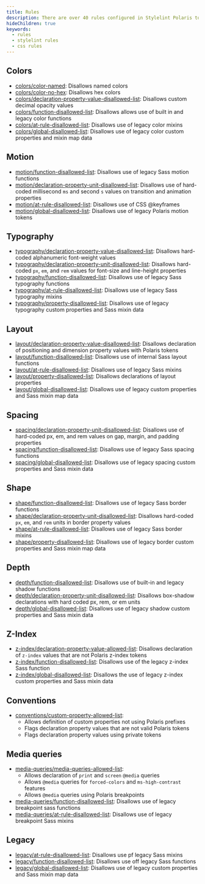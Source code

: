 ```yaml
---
title: Rules
description: There are over 40 rules configured in Stylelint Polaris to help you avoid errors and follow stylistic and non-stylistic conventions while building for the Shopify admin.
hideChildren: true
keywords:
  - rules
  - stylelint rules
  - css rules
---
```


## Colors

- [colors/color-named](/tools/stylelint-polaris/rules/colors-color-named): Disallows named colors
- [colors/color-no-hex](/tools/stylelint-polaris/rules/colors-color-no-hex): Disallows hex colors
- [colors/declaration-property-value-disallowed-list](/tools/stylelint-polaris/rules/colors-declaration-property-value-disallowed-list): Disallows custom decimal opacity values
- [colors/function-disallowed-list](/tools/stylelint-polaris/rules/colors-function-disallowed-list): Disallows allows use of built in and legacy color functions
- [colors/at-rule-disallowed-list](/tools/stylelint-polaris/rules/colors-at-rule-disallowed-list): Disallows use of legacy color mixins
- [colors/global-disallowed-list](/tools/stylelint-polaris/rules/colors-global-disallowed-list): Disallows use of legacy color custom properties and mixin map data

## Motion

- [motion/function-disallowed-list](/tools/stylelint-polaris/rules/motion-function-disallowed-list): Disallows use of legacy Sass motion functions
- [motion/declaration-property-unit-disallowed-list](/tools/stylelint-polaris/rules/motion-declaration-property-unit-disallowed-list): Disallows use of hard-coded millisecond `ms` and second `s` values on transition and animation properties
- [motion/at-rule-disallowed-list](/tools/stylelint-polaris/rules/motion-at-rule-disallowed-list): Disallows use of CSS @keyframes
- [motion/global-disallowed-list](/tools/stylelint-polaris/rules/motion-global-disallowed-list): Disallows use of legacy Polaris motion tokens

## Typography

- [typography/declaration-property-value-disallowed-list](/tools/stylelint-polaris/rules/typography-declaration-property-value-disallowed-list): Disallows hard-coded alphanumeric font-weight values
- [typography/declaration-property-unit-disallowed-list](/tools/stylelint-polaris/rules/typography-declaration-property-unit-disallowed-list): Disallows hard-coded `px`, `em`, and `rem` values for font-size and line-height properties
- [typography/function-disallowed-list](/tools/stylelint-polaris/rules/typography-function-disallowed-list): Disallows use of legacy Sass typography functions
- [typography/at-rule-disallowed-list](/tools/stylelint-polaris/rules/typography-at-rule-disallowed-list): Disallows use of legacy Sass typography mixins
- [typography/property-disallowed-list](/tools/stylelint-polaris/rules/typography-property-disallowed-list): Disallows use of legacy typography custom properties and Sass mixin data

## Layout

- [layout/declaration-property-value-disallowed-list](/tools/stylelint-polaris/rules/layout-declaration-property-value-disallowed-list): Disallows declaration of positioning and dimension property values with Polaris tokens
- [layout/function-disallowed-list](/tools/stylelint-polaris/rules/layout-function-disallowed-list): Disallows use of internal Sass layout functions
- [layout/at-rule-disallowed-list](/tools/stylelint-polaris/rules/layout-at-rule-disallowed-list): Disallows use of legacy Sass mixins
- [layout/property-disallowed-list](/tools/stylelint-polaris/rules/layout-property-disallowed-list): Disallows declarations of layout properties
- [layout/global-disallowed-list](/tools/stylelint-polaris/rules/layout-global-disallowed-list): Disallows use of legacy custom properties and Sass mixin map data

## Spacing

- [spacing/declaration-property-unit-disallowed-list](/tools/stylelint-polaris/rules/spacing-declaration-property-unit-disallowed-list): Disallows use of hard-coded px, em, and rem values on gap, margin, and padding properties
- [spacing/function-disallowed-list](/tools/stylelint-polaris/rules/spacing-function-disallowed-list): Disallows use of legacy Sass spacing functions
- [spacing/global-disallowed-list](/tools/stylelint-polaris/rules/spacing-property-disallowed-list): Disallows use of legacy spacing custom properties and Sass mixin data

## Shape

- [shape/function-disallowed-list](/tools/stylelint-polaris/rules/shape-function-disallowed-list): Disallows use of legacy Sass border functions
- [shape/declaration-property-unit-disallowed-list](/tools/stylelint-polaris/rules/shape-declaration-property-unit-disallowed-list): Disallows hard-coded `px`, `em`, and `rem` units in border property values
- [shape/at-rule-disallowed-list](/tools/stylelint-polaris/rules/shape-at-rule-disallowed-list): Disallows use of legacy Sass border mixins
- [shape/property-disallowed-list](/tools/stylelint-polaris/rules/shape-global-disallowed-list): Disallows use of legacy border custom properties and Sass mixin map data

## Depth

- [depth/function-disallowed-list](/tools/stylelint-polaris/rules/depth-function-disallowed-list): Disallows use of built-in and legacy shadow functions
- [depth/declaration-property-unit-disallowed-list](/tools/stylelint-polaris/rules/depth-declaration-property-unit-disallowed-list): Disallows box-shadow declarations with hard coded px, rem, or em units
- [depth/global-disallowed-list](/tools/stylelint-polaris/rules/depth-global-disallowed-list): Disallows use of legacy shadow custom properties and Sass mixin data

## Z-Index

- [z-index/declaration-property-value-allowed-list](/tools/stylelint-polaris/rules/z-index-declaration-property-value-allowed-list): Disallows declaration of `z-index` values that are not Polaris z-index tokens
- [z-index/function-disallowed-list](/tools/stylelint-polaris/rules/z-index-function-disallowed-list): Disallows use of the legacy z-index Sass function
- [z-index/global-disallowed-list](/tools/stylelint-polaris/rules/z-index-global-disallowed-list): Disallows the use of legacy z-index custom properties and Sass mixin data

## Conventions

- [conventions/custom-property-allowed-list](/tools/stylelint-polaris/rules/conventions-custom-property-allowed-list):
  - Allows definition of custom properties not using Polaris prefixes
  - Flags declaration property values that are not valid Polaris tokens
  - Flags declaration property values using private tokens

## Media queries

- [media-queries/media-queries-allowed-list](/tools/stylelint-polaris/rules/media-queries-media-queries-allowed-list):
  - Allows declaration of `print` and `screen` `@media` queries
  - Allows `@media` queries for `forced-colors` and `ms-high-contrast` features
  - Allows `@media` queries using Polaris breakpoints
- [media-queries/function-disallowed-list](/tools/stylelint-polaris/rules/media-queries-function-disallowed-list): Disallows use of legacy breakpoint sass functions
- [media-queries/at-rule-disallowed-list](/tools/stylelint-polaris/rules/media-queries-at-rule-disallowed-list): Disallows use of legacy breakpoint Sass mixins

## Legacy

- [legacy/at-rule-disallowed-list](/tools/stylelint-polaris/rules/legacy-at-rule-disallowed-list): Disallows use pf legacy Sass mixins
- [legacy/function-disallowed-list](/tools/stylelint-polaris/rules/legacy-function-disallowed-list): Disallows use off legacy Sass functions
- [legacy/global-disallowed-list](/tools/stylelint-polaris/rules/legacy-global-disallowed-list): Disallows use of legacy custom properties and Sass mixin map data
